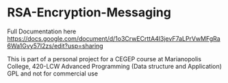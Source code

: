 # RSA-Encryption-Messaging

Full Documentation here
https://docs.google.com/document/d/1o3CrwECrttA4l3jevF7aLPrVwMFgRa6Wa1Gvy57I2zs/edit?usp=sharing

This is part of a personal project for a CEGEP course at Marianopolis College, 420-LCW Advanced Programming (Data structure and Application) 
GPL and not for commercial use
